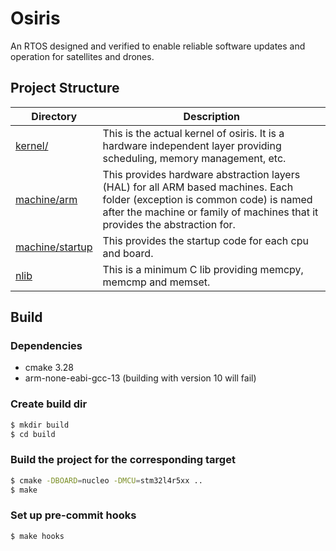 # Osiris
An RTOS designed and verified to enable reliable software updates and operation for satellites and drones.


## Project Structure

| Directory | Description |
|-----------|-------------|
| [kernel/](kernel/) | This is the actual kernel of osiris. It is a hardware independent layer providing scheduling, memory management, etc. |
| [machine/arm](machine/arm) | This provides hardware abstraction layers (HAL) for all ARM based machines. Each folder (exception is common code) is named after the machine or family of machines that it provides the abstraction for. |
| [machine/startup](machine/startup/) | This provides the startup code for each cpu and board. |
| [nlib](nlib/) | This is a minimum C lib providing memcpy, memcmp and memset. |


## Build

### Dependencies

- cmake 3.28
- arm-none-eabi-gcc-13 (building with version 10 will fail)

### Create build dir

```sh
$ mkdir build
$ cd build
```

### Build the project for the corresponding target
```sh
$ cmake -DBOARD=nucleo -DMCU=stm32l4r5xx ..
$ make
```

### Set up pre-commit hooks

```sh
$ make hooks
```

